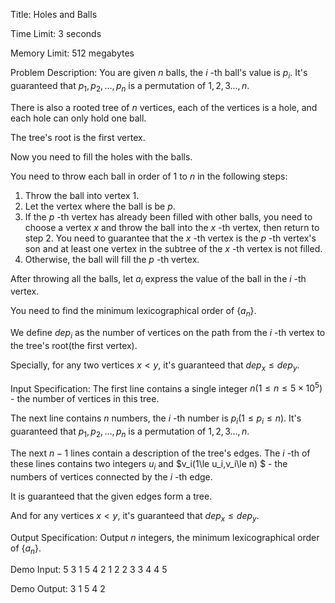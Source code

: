 Title: Holes and Balls

Time Limit: 3 seconds

Memory Limit: 512 megabytes

Problem Description:
You are given $n$ balls, the $i$ -th ball's value is $p_i$. It's guaranteed that $p_1,p_2,\dots,p_n$ is a permutation of $1,2,3\dots,n$.

There is also a rooted tree of $n$ vertices, each of the vertices is a hole, and each hole can only hold one ball.

The tree's root is the first vertex.

Now you need to fill the holes with the balls.

You need to throw each ball in order of $1$ to $n$ in the following steps:

1. Throw the ball into vertex $1$.
2. Let the vertex where the ball is be $p$.
3. If the $p$ -th vertex has already been filled with other balls, you need to choose a vertex $x$ and throw the ball into the $x$ -th vertex, then return to step $2$. You need to guarantee that the $x$ -th vertex is the $p$ -th vertex's son and at least one vertex in the subtree of the $x$ -th vertex is not filled.
4. Otherwise, the ball will fill the $p$ -th vertex.

After throwing all the balls, let $a_i$ express the value of the ball in the $i$ -th vertex.

You need to find the minimum lexicographical order of $\{a_n\}$.

We define $dep_i$ as the number of vertices on the path from the $i$ -th vertex to the tree's root(the first vertex).

Specially, for any two vertices $x<y$, it's guaranteed that $dep_x\le dep_y$.

Input Specification:
The first line contains a single integer $n(1\le n\le 5\times 10^5)$ - the number of vertices in this tree.

The next line contains $n$ numbers, the $i$ -th number is $p_i(1\le p_i\le n)$. It's guaranteed that $p_1,p_2,\dots,p_n$ is a permutation of $1,2,3\dots,n$.

The next $n-1$ lines contain a description of the tree's edges. The $i$ -th of these lines contains two integers $u_i$ and $v_i(1\le u_i,v_i\le n) $ - the numbers of vertices connected by the $i$ -th edge.

It is guaranteed that the given edges form a tree.

And for any vertices $x<y$, it's guaranteed that $dep_x\le dep_y$.

Output Specification:
Output $n$ integers, the minimum lexicographical order of $\{a_n\}$.

Demo Input:
5
3 1 5 4 2
1 2
2 3
3 4
4 5

Demo Output:
3 1 5 4 2

